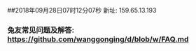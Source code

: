##2018年09月28日07时12分07秒 新址: 159.65.13.193
### 兔友常见问题及解答: https://github.com/wanggonging/d/blob/w/FAQ.md
